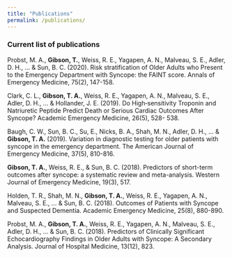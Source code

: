 ```yaml
---
title: "Publications"
permalink: /publications/
---
```


### Current list of publications

Probst, M. A., __Gibson, T.__, Weiss, R. E., Yagapen, A. N., Malveau, S. E., Adler, D. H., ... & Sun, B. C. (2020). Risk stratification of Older Adults who Present to the Emergency Department with Syncope: the FAINT score. Annals of Emergency Medicine, 75(2), 147-158.

Clark, C. L., __Gibson, T. A.__, Weiss, R. E., Yagapen, A. N., Malveau, S. E., Adler, D. H., ... & Hollander, J. E. (2019). Do High‐sensitivity Troponin and Natriuretic Peptide Predict Death or Serious Cardiac Outcomes After Syncope? Academic Emergency Medicine, 26(5), 528- 538.

Baugh, C. W., Sun, B. C., Su, E., Nicks, B. A., Shah, M. N., Adler, D. H., ... & __Gibson, T. A.__ (2019). Variation in diagnostic testing for older patients with syncope in the emergency department. The American Journal of Emergency Medicine, 37(5), 810-816.

__Gibson, T. A.__, Weiss, R. E., & Sun, B. C. (2018). Predictors of short-term outcomes after syncope: a systematic review and meta-analysis. Western Journal of Emergency Medicine, 19(3), 517.

Holden, T. R., Shah, M. N., __Gibson, T. A.__, Weiss, R. E., Yagapen, A. N., Malveau, S. E., ... & Sun, B. C. (2018). Outcomes of Patients with Syncope and Suspected Dementia. Academic Emergency Medicine, 25(8), 880-890.

Probst, M. A., __Gibson, T. A.__, Weiss, R. E., Yagapen, A. N., Malveau, S. E., Adler, D. H., ... & Sun, B. C. (2018). Predictors of Clinically Significant Echocardiography Findings in Older Adults with Syncope: A Secondary Analysis. Journal of Hospital Medicine, 13(12), 823.
